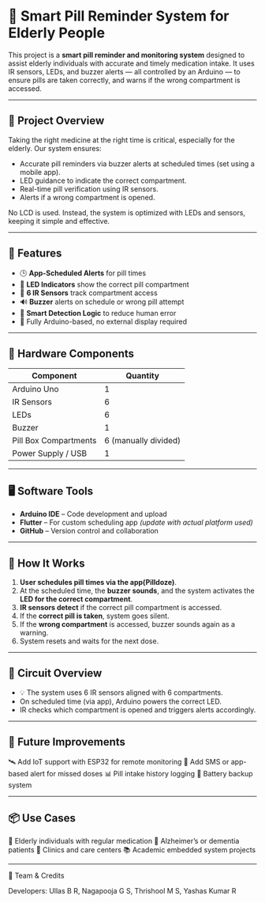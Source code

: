 # 💊 Smart Pill Reminder System for Elderly People

This project is a **smart pill reminder and monitoring system** designed to assist elderly individuals with accurate and timely medication intake. It uses IR sensors, LEDs, and buzzer alerts — all controlled by an Arduino — to ensure pills are taken correctly, and warns if the wrong compartment is accessed.

---

## 🚀 Project Overview

Taking the right medicine at the right time is critical, especially for the elderly. Our system ensures:
- Accurate pill reminders via buzzer alerts at scheduled times (set using a mobile app).
- LED guidance to indicate the correct compartment.
- Real-time pill verification using IR sensors.
- Alerts if a wrong compartment is opened.

No LCD is used. Instead, the system is optimized with LEDs and sensors, keeping it simple and effective.

---

## 🧠 Features

- 🕒 **App-Scheduled Alerts** for pill times
- 🔦 **LED Indicators** show the correct pill compartment
- 👀 **6 IR Sensors** track compartment access
- 🔊 **Buzzer** alerts on schedule or wrong pill attempt
- 🧠 **Smart Detection Logic** to reduce human error
- 🧩 Fully Arduino-based, no external display required

---

## 🔧 Hardware Components

| Component         | Quantity |
|------------------|----------|
| Arduino Uno       | 1        |
| IR Sensors        | 6        |
| LEDs              | 6        |
| Buzzer            | 1        |
| Pill Box Compartments | 6 (manually divided) |
| Power Supply / USB | 1        |

---

## 🖥️ Software Tools

- **Arduino IDE** – Code development and upload
- **Flutter** – For custom scheduling app *(update with actual platform used)*
- **GitHub** – Version control and collaboration

---

## 🧾 How It Works

1. **User schedules pill times via the app(Pilldoze)**.
2. At the scheduled time, the **buzzer sounds**, and the system activates the **LED for the correct compartment**.
3. **IR sensors detect** if the correct pill compartment is accessed.
4. If the **correct pill is taken**, system goes silent.
5. If the **wrong compartment** is accessed, buzzer sounds again as a warning.
6. System resets and waits for the next dose.

---

## 🔁 Circuit Overview

- 💡 The system uses 6 IR sensors aligned with 6 compartments.  
- On scheduled time (via app), Arduino powers the correct LED.  
- IR checks which compartment is opened and triggers alerts accordingly.

---
## 🔮 Future Improvements

🛰️ Add IoT support with ESP32 for remote monitoring
📱 Add SMS or app-based alert for missed doses
📊 Pill intake history logging
🔋 Battery backup system

---

## 📦 Use Cases

🧓 Elderly individuals with regular medication
🧠 Alzheimer’s or dementia patients
🏥 Clinics and care centers
📚 Academic embedded system projects

---

👥 Team & Credits

Developers:
Ullas B R,
Nagapooja G S,
Thrishool M S,
Yashas Kumar R 
